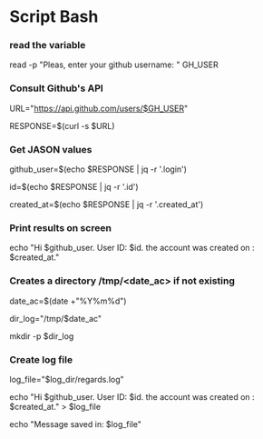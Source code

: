 # Script Bash 

### read the variable
read -p "Pleas, enter your github username: " GH_USER

### Consult Github's API
URL="https://api.github.com/users/$GH_USER"

RESPONSE=$(curl -s $URL)

### Get JASON values
github_user=$(echo $RESPONSE | jq -r '.login')

id=$(echo $RESPONSE | jq -r '.id')

created_at=$(echo $RESPONSE | jq -r '.created_at')

### Print results on screen
echo "Hi $github_user. User ID: $id. the account was created on : $created_at."

### Creates a directory /tmp/<date_ac> if not existing
date_ac=$(date +"%Y%m%d")

dir_log="/tmp/$date_ac"

mkdir -p $dir_log

### Create log file
log_file="$log_dir/regards.log"

echo "Hi $github_user. User ID: $id. the account was 
created on : $created_at." > $log_file

echo "Message saved in: $log_file"
